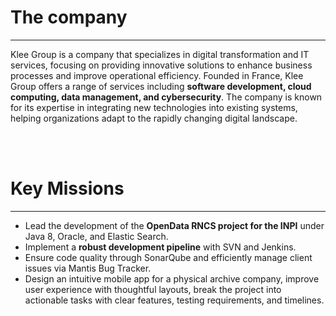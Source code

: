 # The company
---

Klee Group is a company that specializes in digital transformation and IT services, focusing on providing innovative solutions to enhance business processes and improve operational efficiency. Founded in France, Klee Group offers a range of services including **software development, cloud computing, data management, and cybersecurity**. The company is known for its expertise in integrating new technologies into existing systems, helping organizations adapt to the rapidly changing digital landscape.

<br><br>

# Key Missions
---

- Lead the development of the **OpenData RNCS project for the INPI** under Java 8, Oracle, and Elastic Search.
- Implement a **robust development pipeline** with SVN and Jenkins.
- Ensure code quality through SonarQube and efficiently manage client issues via Mantis Bug Tracker.
- Design an intuitive mobile app for a physical archive company, improve user experience with thoughtful layouts, break the project into actionable tasks with clear features, testing requirements, and timelines.